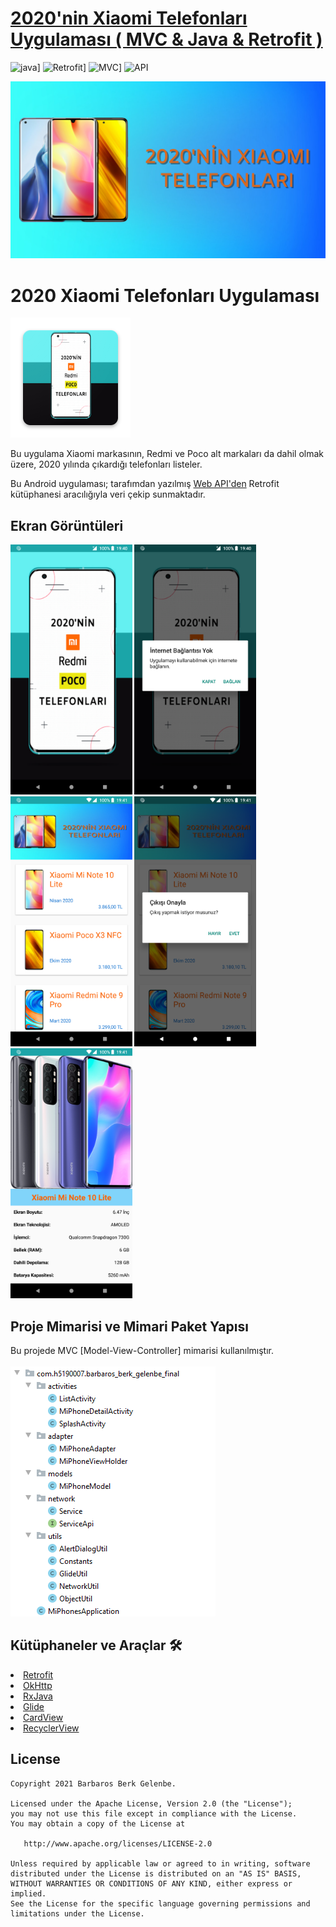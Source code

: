 # [2020'nin Xiaomi Telefonları Uygulaması ( MVC & Java & Retrofit )](https://github.com/BarbarosBerk34/Android-Mi-Phones-App)

![java](https://img.shields.io/badge/Java-1.8.xxx-brightgreen.svg)]
![Retrofit](https://img.shields.io/badge/Retrofit-2.xx-orange.svg)]
![MVC](https://img.shields.io/badge/Clean--Code-MVC-brightgreen.svg)]
<a><img src="https://img.shields.io/badge/API-21%2B-brightgreen.svg?style=flat" alt="API" /></a>

<p align="center">
<img src="https://github.com/BarbarosBerk34/Android-Mi-Phones-App/blob/master/images/banner.jpg"/>
</p>

# 2020 Xiaomi Telefonları Uygulaması
![appicon](https://github.com/BarbarosBerk34/Android-Mi-Phones-App/blob/master/images/logo.png)

Bu uygulama Xiaomi markasının, Redmi ve Poco alt markaları da dahil olmak üzere, 2020 yılında çıkardığı telefonları listeler.

Bu Android uygulaması; tarafımdan yazılmış <a href="https://raw.githubusercontent.com/BarbarosBerk34/h5190007barbarosberkgelenbe/main/MiPhonesAPI.json" target="_blank"> Web API'den</a> Retrofit kütüphanesi aracılığıyla veri çekip sunmaktadır.

## Ekran Görüntüleri
<p>
  <img height= "400"  src="https://github.com/BarbarosBerk34/Android-Mi-Phones-App/blob/master/screens/Screen_1.png" alt="SS1" />
  <img height= "400"  src="https://github.com/BarbarosBerk34/Android-Mi-Phones-App/blob/master/screens/Screen_2.png" alt="SS2" />
  <img height= "400"  src="https://github.com/BarbarosBerk34/Android-Mi-Phones-App/blob/master/screens/Screen_3.png" alt="SS3" />
  <img height= "400"  src="https://github.com/BarbarosBerk34/Android-Mi-Phones-App/blob/master/screens/Screen_4.png" alt="SS4" />
  <img height= "400"  src="https://github.com/BarbarosBerk34/Android-Mi-Phones-App/blob/master/screens/Screen_5.png" alt="SS5" />
</p>

## Proje Mimarisi ve Mimari Paket Yapısı
Bu projede MVC [Model-View-Controller] mimarisi kullanılmıştır.<br><br>
![Architecture](https://github.com/BarbarosBerk34/Android-Mi-Phones-App/blob/master/images/MimariPaketYapisi.png)

## Kütüphaneler ve Araçlar 🛠
<li><a href="https://github.com/square/retrofit">Retrofit</a></li>
<li><a href="https://github.com/square/okhttp">OkHttp</a></li>
<li><a href="https://github.com/ReactiveX/RxJava">RxJava</a></li>
<li><a href="https://github.com/bumptech/glide">Glide</a></li>
<li><a href="https://developer.android.com/jetpack/androidx/releases/cardview">CardView</a></li>
<li><a href="https://developer.android.com/jetpack/androidx/releases/recyclerview">RecyclerView</a></li>


License
--------


    Copyright 2021 Barbaros Berk Gelenbe.

    Licensed under the Apache License, Version 2.0 (the "License");
    you may not use this file except in compliance with the License.
    You may obtain a copy of the License at

       http://www.apache.org/licenses/LICENSE-2.0

    Unless required by applicable law or agreed to in writing, software
    distributed under the License is distributed on an "AS IS" BASIS,
    WITHOUT WARRANTIES OR CONDITIONS OF ANY KIND, either express or implied.
    See the License for the specific language governing permissions and
    limitations under the License.
